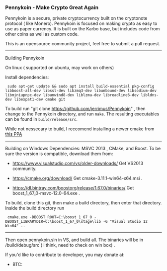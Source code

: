   
### Pennykoin - Make Crypto Great Again


 Pennykoin is a secure, private cryptocurrency built on the cryptonote protocol ( like Monero).
Pennykoin is focused on making crypto as easy to use as paper currency. It is built on the Karbo base, but includes code from other coins as well as custom code. 
 
  This is an opensource community project, feel free to submit a pull request. 

 ___

Building Pennykoin 

On linux ( supported on ubuntu, may work on others)

Install dependencies: 
 
     sudo apt-get update && sudo apt install build-essential pkg-config libboost-all-dev libssl-dev libzmq3-dev libunbound-dev libsodium-dev libminiupnpc-dev libunwind8-dev liblzma-dev libreadline6-dev libldns-dev libexpat1-dev cmake git


To build run "git clone https://github.com/jerrimus/Pennykoin" , then change to the Pennykoin directory, and run `make`. The resulting executables can be found in `build/release/src`.

 While not nessecary to build, I reccomend installing a newer cmake from [this PPA](https://launchpad.net/~george-edison55/+archive/ubuntu/cmake-3.x)

 ___

Building on Windows
Dependencies: MSVC 2013 , CMake, and Boost. To be sure the version is compatible, download them from:

* https://www.visualstudio.com/vs/older-downloads/   Get VS2013 community.
 
* https://cmake.org/download/    Get  	cmake-3.11.1-win64-x64.msi .
 
* https://dl.bintray.com/boostorg/release/1.67.0/binaries/   Get boost_1_67_0-msvc-12.0-64.exe .

To build, clone this git, then make a build directory, then enter that directory.  
Inside the build directory run 
 
     cmake.exe -DBOOST_ROOT=C:\boost_1_67_0 -DBOOST_LIBRARYDIR=C:\boost_1_67_0\stage\lib -G "Visual Studio 12 Win64" .. 
 ___

  Then open pennykoin.sln in VS, and build all. The binaries will be in /build/debug/src ( i think, need to check on win box) . 
   
    
If you'd like to contribute to developer, you may donate at: 
 
 * BTC: 